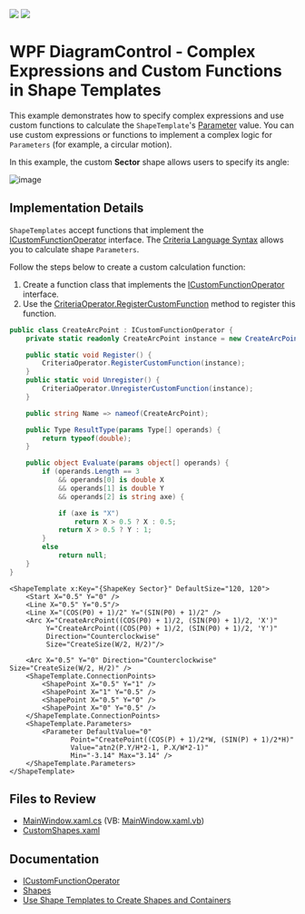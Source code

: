 <!-- default badges list -->
[![](https://img.shields.io/badge/Open_in_DevExpress_Support_Center-FF7200?style=flat-square&logo=DevExpress&logoColor=white)](https://supportcenter.devexpress.com/ticket/details/T1174053)
[![](https://img.shields.io/badge/📖_How_to_use_DevExpress_Examples-e9f6fc?style=flat-square)](https://docs.devexpress.com/GeneralInformation/403183)
<!-- default badges end -->

# WPF DiagramControl - Complex Expressions and Custom Functions in Shape Templates

This example demonstrates how to specify complex expressions and use custom functions to calculate the `ShapeTemplate`'s [Parameter](https://docs.devexpress.com/CoreLibraries/DevExpress.Diagram.Core.Shapes.Parameter) value. You can use custom expressions or functions to implement a complex logic for `Parameters` (for example, a circular motion).

In this example, the custom **Sector** shape allows users to specify its angle:

![image](https://github.com/DevExpress-Examples/wpf-custom-functions-ShapeTemplates/assets/65009440/21d31189-787e-4141-9d62-6a1f19325498)

## Implementation Details

`ShapeTemplates` accept functions that implement the [ICustomFunctionOperator](https://docs.devexpress.com/CoreLibraries/DevExpress.Data.Filtering.ICustomFunctionOperator) interface. The [Criteria Language Syntax](https://docs.devexpress.com/CoreLibraries/4928/devexpress-data-library/criteria-language-syntax) allows you to calculate shape `Parameters`.

Follow the steps below to create a custom calculation function:
1. Create a function class that implements the [ICustomFunctionOperator](https://docs.devexpress.com/CoreLibraries/DevExpress.Data.Filtering.ICustomFunctionOperator) interface.
2. Use the [CriteriaOperator.RegisterCustomFunction](https://docs.devexpress.com/CoreLibraries/DevExpress.Data.Filtering.CriteriaOperator.RegisterCustomFunction(DevExpress.Data.Filtering.ICustomFunctionOperator)) method to register this function.

```cs
public class CreateArcPoint : ICustomFunctionOperator {
	private static readonly CreateArcPoint instance = new CreateArcPoint();

	public static void Register() {
		CriteriaOperator.RegisterCustomFunction(instance);
	}
	public static void Unregister() {
		CriteriaOperator.UnregisterCustomFunction(instance);
	}

	public string Name => nameof(CreateArcPoint);

	public Type ResultType(params Type[] operands) {
		return typeof(double);
	}

	public object Evaluate(params object[] operands) {
		if (operands.Length == 3
			&& operands[0] is double X
			&& operands[1] is double Y
			&& operands[2] is string axe) {

			if (axe is "X")
				return X > 0.5 ? X : 0.5;
			return X > 0.5 ? Y : 1;
		}
		else
			return null;
	}
}
```

```xaml
<ShapeTemplate x:Key="{ShapeKey Sector}" DefaultSize="120, 120">
	<Start X="0.5" Y="0" />
	<Line X="0.5" Y="0.5"/>
	<Line X="(COS(P0) + 1)/2" Y="(SIN(P0) + 1)/2" />
	<Arc X="CreateArcPoint((COS(P0) + 1)/2, (SIN(P0) + 1)/2, 'X')"
		 Y="CreateArcPoint((COS(P0) + 1)/2, (SIN(P0) + 1)/2, 'Y')"
		 Direction="Counterclockwise"
		 Size="CreateSize(W/2, H/2)"/>

	<Arc X="0.5" Y="0" Direction="Counterclockwise" Size="CreateSize(W/2, H/2)" />
	<ShapeTemplate.ConnectionPoints>
		<ShapePoint X="0.5" Y="1" />
		<ShapePoint X="1" Y="0.5" />
		<ShapePoint X="0.5" Y="0" />
		<ShapePoint X="0" Y="0.5" />
	</ShapeTemplate.ConnectionPoints>
	<ShapeTemplate.Parameters>
		<Parameter DefaultValue="0"
			   Point="CreatePoint((COS(P) + 1)/2*W, (SIN(P) + 1)/2*H)"
			   Value="atn2(P.Y/H*2-1, P.X/W*2-1)"
			   Min="-3.14" Max="3.14" />
	</ShapeTemplate.Parameters>
</ShapeTemplate>
```

## Files to Review

- [MainWindow.xaml.cs](./CS/WpfApp13/MainWindow.xaml.cs) (VB: [MainWindow.xaml.vb](./VB/WpfApp13/MainWindow.xaml.vb))
- [CustomShapes.xaml](./CS/WpfApp13/CustomShapes.xaml)

## Documentation

- [ICustomFunctionOperator](https://docs.devexpress.com/CoreLibraries/DevExpress.Data.Filtering.ICustomFunctionOperator)
- [Shapes](https://docs.devexpress.com/WPF/116099/controls-and-libraries/diagram-control/diagram-items/shapes)
- [Use Shape Templates to Create Shapes and Containers](https://docs.devexpress.com/WPF/117037/controls-and-libraries/diagram-control/diagram-items/creating-shapes-and-containers-using-shape-templates)
